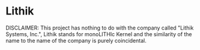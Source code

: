 # Lithik

DISCLAIMER: This project has nothing to do with the company called "Lithik Systems, Inc.", Lithik stands for monoLITHIc Kernel and the similarity of the name to the name of the company is purely coincidental.
